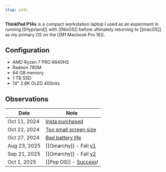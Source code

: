 ```yaml
---
slug: p14s
---
```


**ThinkPad P14s** is a compact workstation laptop I used as an experiment in running [[Hyprland]] with [[NixOS]] before ultimately returning to [[macOS]] as my primary OS on the [[M1 Macbook Pro 16]].

## Configuration

- AMD Ryzen 7 PRO 8840HS
- Radeon 780M
- 64 GB memory
- 1 TB SSD
- 14" 2.8K OLED 400nits

## Observations

| Date         | Note                                                                     |
| ------------ | ------------------------------------------------------------------------ |
| Oct 11, 2024 | [Insta purchased](https://x.com/sridca/status/1844737458295988478)       |
| Oct 22, 2024 | [Too small screen size](https://x.com/sridca/status/1848833315631206725) |
| Oct 27, 2024 | [Bad battery life](https://x.com/sridca/status/1850614477797937186)      |
| Aug 23, 2025 | [[Omarchy]] - Fail [v1](https://x.com/sridca/status/1959440766159180283) |
| Sep 21, 2025 | [[Omarchy]] - Fail [v2](https://x.com/sridca/status/1969952240984277341) |
| Oct 1, 2025  | [[Pop OS]] - [Success](https://x.com/sridca/status/1973583560671125589)! |
